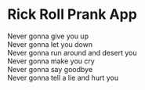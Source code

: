 # Rick Roll Prank App

Never gonna give you up  
Never gonna let you down  
Never gonna run around and desert you  
Never gonna make you cry  
Never gonna say goodbye  
Never gonna tell a lie and hurt you  